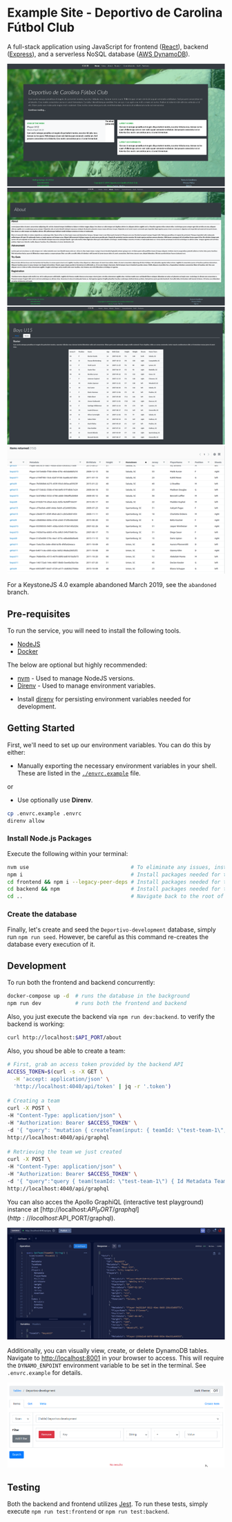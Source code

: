 # Example Site - Deportivo de Carolina Fútbol Club

A full-stack application using JavaScript for frontend ([React](https://react.dev/)), backend ([Express](https://expressjs.com/)), and a serverless NoSQL database ([AWS DynamoDB](https://aws.amazon.com/dynamodb/)).

![text](images/frontend-1.png)
![text](images/frontend-2.png)
![text](images/frontend-3.png)
![text](images/dynamodb-1.png)

For a KeystoneJS 4.0 example abandoned March 2019, see the `abandoned` branch.

## Pre-requisites

To run the service, you will need to install the following tools.

* [NodeJS](https://nodejs.org/en/)
* [Docker](https://www.docker.com/)

The below are optional but highly recommended:

* [nvm](https://github.com/nvm-sh/nvm) - Used to manage NodeJS versions.
* [Direnv](https://direnv.net/) - Used to manage environment variables.
- Install [direnv](https://direnv.net) for persisting environment variables needed for development.

## Getting Started

First, we'll need to set up our environment variables.  You can do this by either:

* Manually exporting the necessary environment variables in your shell.  These are listed in the [`./envrc.example`](./envrc.example) file.

or

* Use optionally use **Direnv**.

```bash
cp .envrc.example .envrc
direnv allow
```

### Install Node.js Packages

Execute the following within your terminal:

```bash
nvm use                                 # To eliminate any issues, install/use the version listed in .nvmrc.
npm i                                   # Install packages needed for the repository root
cd frontend && npm i --legacy-peer-deps # Install packages needed for the frontend
cd backend && npm                       # Install packages needed for the backend
cd ..                                   # Navigate back to the root of the repository
```

### Create the database

Finally, let's create and seed the `Deportivo-development` database, simply run `npm run seed`.  However, be careful as this command re-creates the database every execution of it.

## Development

To run both the frontend and backend concurrently:

```bash
docker-compose up -d  # runs the database in the background
npm run dev           # runs both the frontend and backend
```

Also, you just execute the backend via `npm run dev:backend`.  to verify the backend is working:

```bash
curl http://localhost:$API_PORT/about
```

Also, you shoud be able to create a team:

```bash
# First, grab an access token provided by the backend API
ACCESS_TOKEN=$(curl -s -X GET \
  -H 'accept: application/json' \
  'http://localhost:4040/api/token' | jq -r '.token')

# Creating a team
curl -X POST \
-H "Content-Type: application/json" \
-H "Authorization: Bearer $ACCESS_TOKEN" \
-d '{ "query": "mutation { createTeam(input: { teamId: \"test-team-1\", teamName: \"Test Team\", arena: \"Test Team Arena\" }) { Id Metadata TeamName Arena } }"}' \
http://localhost:4040/api/graphql

# Retrieving the team we just created
curl -X POST \
-H "Content-Type: application/json" \
-H "Authorization: Bearer $ACCESS_TOKEN" \
-d '{ "query":"query { team(teamId: \"test-team-1\") { Id Metadata TeamName Arena  } }"}' \
http://localhost:4040/api/graphql
```

You can also acces the Apollo GraphiQL (interactive test playground) instance at [http://localhost:$API_PORT/graphql](http://localhost:$API_PORT/graphql).

![text](images/api-1.png)

Additionally, you can visually view, create, or delete DynamoDB tables.  Navigate to [http://localhost:8001](http:/localhost:8001) in your browser to access.  This will require the `DYNAMO_ENPOINT` environment variable to be set in the terminal.  See `.envrc.example` for details.

![text](images/dynamodb_admin.png)

## Testing

Both the backend and frontend utilizes [Jest](https://jestjs.io/).  To run these tests, simply execute `npm run test:frontend` or `npm run test:backend`.

